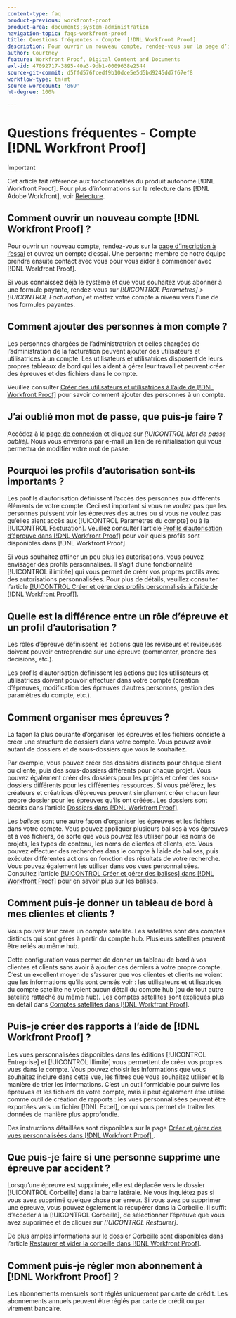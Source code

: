 ```yaml
---
content-type: faq
product-previous: workfront-proof
product-area: documents;system-administration
navigation-topic: faqs-workfront-proof
title: Questions fréquentes - Compte  [!DNL Workfront Proof]
description: Pour ouvrir un nouveau compte, rendez-vous sur la page d’inscription à l’essai et ouvrez un compte d’essai. Une personne membre de notre équipe prendra ensuite contact avec vous pour vous aider à commencer avec  [!DNL Workfront Proof].
author: Courtney
feature: Workfront Proof, Digital Content and Documents
exl-id: 47092717-3895-40a3-9db1-0009638e2544
source-git-commit: d5ffd576fcedf9b10dce5e5d5bd9245dd7f67ef8
workflow-type: tm+mt
source-wordcount: '869'
ht-degree: 100%

---
```


# Questions fréquentes - Compte [!DNL Workfront Proof]

>[!IMPORTANT]
>
>Cet article fait référence aux fonctionnalités du produit autonome [!DNL Workfront Proof]. Pour plus d’informations sur la relecture dans [!DNL Adobe Workfront], voir [Relecture](../../../review-and-approve-work/proofing/proofing.md).

## Comment ouvrir un nouveau compte [!DNL Workfront Proof] ?

Pour ouvrir un nouveau compte, rendez-vous sur la [page d’inscription à l’essai](https://www.proofhq.com/html/free-trial.html) et ouvrez un compte d’essai. Une personne membre de notre équipe prendra ensuite contact avec vous pour vous aider à commencer avec [!DNL Workfront Proof].

Si vous connaissez déjà le système et que vous souhaitez vous abonner à une formule payante, rendez-vous sur *[!UICONTROL Paramètres]* *>* *[!UICONTROL Facturation]* et mettez votre compte à niveau vers l’une de nos formules payantes.

## Comment ajouter des personnes à mon compte ?

Les personnes chargées de l’administratrion et celles chargées de l’administration de la facturation peuvent ajouter des utilisateurs et utilisatrices à un compte. Les utilisateurs et utilisatrices disposent de leurs propres tableaux de bord qui les aident à gérer leur travail et peuvent créer des épreuves et des fichiers dans le compte.

Veuillez consulter [Créer des utilisateurs et utilisatrices à l’aide de  [!DNL Workfront Proof]](../../../workfront-proof/wp-mnguserscontacts/users/create-users.md) pour savoir comment ajouter des personnes à un compte.

## J’ai oublié mon mot de passe, que puis-je faire ?

Accédez à la [page de connexion](https://app.proofhq.com/login) et cliquez sur *[!UICONTROL Mot de passe oublié]*. Nous vous enverrons par e-mail un lien de réinitialisation qui vous permettra de modifier votre mot de passe.

## Pourquoi les profils d’autorisation sont-ils importants ?

Les profils d’autorisation définissent l’accès des personnes aux différents éléments de votre compte. Ceci est important si vous ne voulez pas que les personnes puissent voir les épreuves des autres ou si vous ne voulez pas qu’elles aient accès aux [!UICONTROL Paramètres du compte] ou à la [!UICONTROL Facturation]. Veuillez consulter l’article [Profils d’autorisation d’épreuve dans  [!DNL Workfront Proof]](../../../workfront-proof/wp-acct-admin/account-settings/proof-perm-profiles-in-wp.md) pour voir quels profils sont disponibles dans [!DNL Workfront Proof].

Si vous souhaitez affiner un peu plus les autorisations, vous pouvez envisager des profils personnalisés. Il s’agit d’une fonctionnalité [!UICONTROL illimitée] qui vous permet de créer vos propres profils avec des autorisations personnalisées. Pour plus de détails, veuillez consulter l’article [[!UICONTROL Créer et gérer des profils personnalisés à l’aide de  [!DNL Workfront Proof]]](../../../workfront-proof/wp-mnguserscontacts/users/create-and-manage-custom-profiles.md).

## Quelle est la différence entre un rôle d’épreuve et un profil d’autorisation ?

Les rôles d’épreuve définissent les actions que les réviseurs et réviseuses doivent pouvoir entreprendre sur une épreuve (commenter, prendre des décisions, etc.).

Les profils d’autorisation définissent les actions que les utilisateurs et utilisatrices doivent pouvoir effectuer dans votre compte (création d’épreuves, modification des épreuves d’autres personnes, gestion des paramètres du compte, etc.).

## Comment organiser mes épreuves ?

La façon la plus courante d’organiser les épreuves et les fichiers consiste à créer une structure de dossiers dans votre compte. Vous pouvez avoir autant de dossiers et de sous-dossiers que vous le souhaitez.

Par exemple, vous pouvez créer des dossiers distincts pour chaque client ou cliente, puis des sous-dossiers différents pour chaque projet. Vous pouvez également créer des dossiers pour les projets et créer des sous-dossiers différents pour les différentes ressources. Si vous préférez, les créateurs et créatrices d’épreuves peuvent simplement créer chacun leur propre dossier pour les épreuves qu’ils ont créées. Les dossiers sont décrits dans l’article [Dossiers dans  [!DNL Workfront Proof]](../../../workfront-proof/wp-work-proofsfiles/organize-your-work/folders.md).

Les *balises* sont une autre façon d’organiser les épreuves et les fichiers dans votre compte. Vous pouvez appliquer plusieurs balises à vos épreuves et à vos fichiers, de sorte que vous pouvez les utiliser pour les noms de projets, les types de contenu, les noms de clientes et clients, etc. Vous pouvez effectuer des recherches dans le compte à l’aide de balises, puis exécuter différentes actions en fonction des résultats de votre recherche. Vous pouvez également les utiliser dans vos vues personnalisées. Consultez l’article [[!UICONTROL Créer et gérer des balises] dans  [!DNL Workfront Proof]](../../../workfront-proof/wp-work-proofsfiles/organize-your-work/create-and-manage-tags.md) pour en savoir plus sur les balises.

## Comment puis-je donner un tableau de bord à mes clientes et clients ?

Vous pouvez leur créer un compte satellite. Les satellites sont des comptes distincts qui sont gérés à partir du compte hub. Plusieurs satellites peuvent être reliés au même hub.

Cette configuration vous permet de donner un tableau de bord à vos clientes et clients sans avoir à ajouter ces derniers à votre propre compte. C’est un excellent moyen de s’assurer que vos clientes et clients ne voient que les informations qu’ils sont censés voir : les utilisateurs et utilisatrices du compte satellite ne voient aucun détail du compte hub (ou de tout autre satellite rattaché au même hub). Les comptes satellites sont expliqués plus en détail dans [Comptes satellites dans  [!DNL Workfront Proof]](../../../workfront-proof/wp-acct-admin/satellite-accounts/sat-accts-in-wp.md).

## Puis-je créer des rapports à l’aide de [!DNL Workfront Proof] ?

Les vues personnalisées disponibles dans les éditions [!UICONTROL Entreprise] et [!UICONTROL Illimité] vous permettent de créer vos propres vues dans le compte. Vous pouvez choisir les informations que vous souhaitez inclure dans cette vue, les filtres que vous souhaitez utiliser et la manière de trier les informations. C’est un outil formidable pour suivre les épreuves et les fichiers de votre compte, mais il peut également être utilisé comme outil de création de rapports : les vues personnalisées peuvent être exportées vers un fichier [!DNL Excel], ce qui vous permet de traiter les données de manière plus approfondie.

Des instructions détaillées sont disponibles sur la page [Créer et gérer des vues personnalisées dans  [!DNL Workfront Proof] ](../../../workfront-proof/wp-work-proofsfiles/manage-your-work/create-and-manage-custom-views.md).

## Que puis-je faire si une personne supprime une épreuve par accident ?

Lorsqu’une épreuve est supprimée, elle est déplacée vers le dossier [!UICONTROL Corbeille] dans la barre latérale. Ne vous inquiétez pas si vous avez supprimé quelque chose par erreur. Si vous avez pu supprimer une épreuve, vous pouvez également la récupérer dans la Corbeille. Il suffit d’accéder à la [!UICONTROL Corbeille], de sélectionner l’épreuve que vous avez supprimée et de cliquer sur *[!UICONTROL Restaurer]*.

De plus amples informations sur le dossier Corbeille sont disponibles dans l’article [Restaurer et vider la corbeille dans  [!DNL Workfront Proof]](../../../workfront-proof/wp-work-proofsfiles/manage-your-work/restore-and-empty-trash.md).

## Comment puis-je régler mon abonnement à [!DNL Workfront Proof] ?

Les abonnements mensuels sont réglés uniquement par carte de crédit. Les abonnements annuels peuvent être réglés par carte de crédit ou par virement bancaire. <!--Visit the [Account Payment in [!DNL Workfront Proof]](../../../workfront-proof/wp-billingsettings/manage-your-billing/acct-payment-in-wp.md) help page for additional information.-->
